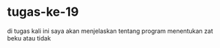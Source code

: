 # tugas-ke-19
di tugas kali ini saya akan menjelaskan tentang program menentukan zat beku atau tidak
